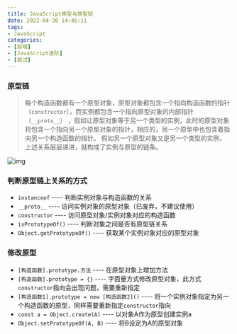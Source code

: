 ```yaml
---
title: JavaScript原型与原型链
date: 2022-04-30 14:46:11
tags:
- JavaScript
categories:
- [前端]
- [JavaScript进阶]
- [面试]
---
```


### 原型链
> 每个构造函数都有一个原型对象，原型对象都包含一个指向构造函数的指针（`constructor`），而实例都包含一个指向原型对象的内部指针（`__proto__`）
，假如让原型对象等于另一个类型的实例，此时的原型对象将包含一个指向另一个原型对象的指针，相应的，另一个原型中也包含着指向另一个构造函数的指针。
假如另一个原型对象又是另一个类型的实例，上述关系层层递进，就构成了实例与原型的链条。

![img](https://cdn.jsdelivr.net/gh/Snail-Lu/imageGalleries/gh-pages/2022-04/js-prototype.png)

### 判断原型链上关系的方式
- `instanceof` ---- 判断实例对象与构造函数的关系
- `__proto__` ---- 访问实例对象的原型对象（已废弃，不建议使用）
- `constructor` ----  访问原型对象/实例对象对应的构造函数
- `isPrototypeOf()` ---- 判断对象之间是否有原型链关系
- `Object.getPrototypeOf()` ---- 获取某个实例对象对应的原型对象

### 修改原型
- `[构造函数].prototype.方法` ---- 在原型对象上增加方法
- `[构造函数].prototype = {}` ---- 字面量方式修改原型对象，此方式`constructor`指向会出现问题，需要重新指定
- `[构造函数1].prototype = new [构造函数2]()` ---- 将一个实例对象指定为另一个构造函数的原型，同样需要重新指定`constructor`指向
- `const a = Object.create(A)` ---- 以对象A作为原型创建实例a
- `Object.setPrototypeOf(A, B)` ---- 将B设定为A的原型对象